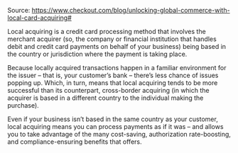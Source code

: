 Source: https://www.checkout.com/blog/unlocking-global-commerce-with-local-card-acquiring#

Local acquiring is a credit card processing method that involves the merchant acquirer (so, the company or financial institution that handles debit and credit card payments on behalf of your business) being based in the country or jurisdiction where the payment is taking place.

Because locally acquired transactions happen in a familiar environment for the issuer – that is, your customer’s bank – there’s less chance of issues popping up. Which, in turn, means that local acquiring tends to be more successful than its counterpart, cross-border acquiring (in which the acquirer is based in a different country to the individual making the purchase).

Even if your business isn’t based in the same country as your customer, local acquiring means you can process payments as if it was – and allows you to take advantage of the many cost-saving, authorization rate-boosting, and compliance-ensuring benefits that offers.